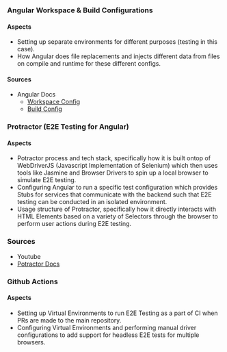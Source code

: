 ### Angular Workspace & Build Configurations
#### Aspects
- Setting up separate environments for different purposes (testing in this case).
- How Angular does file replacements and injects different data from files on compile and runtime for these different configs.
#### Sources
- Angular Docs
  - [Workspace Config](https://angular.io/guide/workspace-config)
  - [Build Config](https://angular.io/guide/build)

### Protractor (E2E Testing for Angular)
#### Aspects
- Potractor process and tech stack, specifically how it is built ontop of WebDriverJS (Javascript Implementation of Selenium) which then uses tools like Jasmine and Browser Drivers to spin up a local browser to simulate E2E testing.
- Configuring Angular to run a specific test configuration which provides Stubs for services that communicate with the backend such that E2E testing can be conducted in an isolated environment.
- Usage structure of Protractor, specifically how it directly interacts with HTML Elements based on a variety of Selectors through the browser to perform user actions during E2E testing.
### Sources
- Youtube
- [Potractor Docs](http://www.protractortest.org/#/)

### Github Actions
#### Aspects
- Setting up Virtual Environments to run E2E Testing as a part of CI when PRs are made to the main repository.
- Configuring Virtual Environments and performing manual driver configurations to add support for headless E2E tests for multiple browsers.